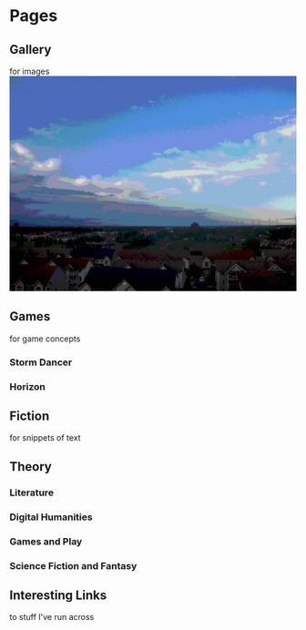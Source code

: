 # Pages

## Gallery
for images
![picture](orleans.jpg)
## Games
for game concepts
### Storm Dancer
### Horizon
## Fiction
for snippets of text
## Theory
### Literature
### Digital Humanities
### Games and Play
### Science Fiction and Fantasy
## Interesting Links
to stuff I've run across
